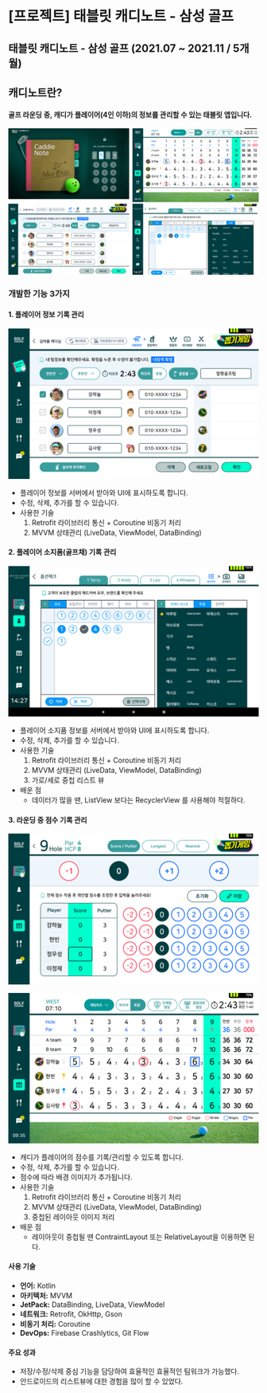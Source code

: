# [프로젝트] 태블릿 캐디노트 - 삼성 골프

## 태블릿 캐디노트 - 삼성 골프 (2021.07 ~ 2021.11 / 5개월)

## **캐디노트란?**

#### 골프 라운딩 중, 캐디가 플레이어(4인 이하)의 정보를 관리할 수 있는 태블릿 앱입니다.

![Untitled](%5B%E1%84%91%E1%85%B3%E1%84%85%E1%85%A9%E1%84%8C%E1%85%A6%E1%86%A8%E1%84%90%E1%85%B3%5D%20%E1%84%90%E1%85%A2%E1%84%87%E1%85%B3%E1%86%AF%E1%84%85%E1%85%B5%E1%86%BA%20%E1%84%8F%E1%85%A2%E1%84%83%E1%85%B5%E1%84%82%E1%85%A9%E1%84%90%E1%85%B3%20-%20%E1%84%89%E1%85%A1%E1%86%B7%E1%84%89%E1%85%A5%E1%86%BC%20%E1%84%80%E1%85%A9%E1%86%AF%E1%84%91%E1%85%B3%208821e74eb52243ee992b406b4edb7c85/Untitled.png)

### 개발한 기능 3가지

#### 1. 플레이어 정보 기록 관리

![캐디노트_라운드설정.png](%5B%E1%84%91%E1%85%B3%E1%84%85%E1%85%A9%E1%84%8C%E1%85%A6%E1%86%A8%E1%84%90%E1%85%B3%5D%20%E1%84%90%E1%85%A2%E1%84%87%E1%85%B3%E1%86%AF%E1%84%85%E1%85%B5%E1%86%BA%20%E1%84%8F%E1%85%A2%E1%84%83%E1%85%B5%E1%84%82%E1%85%A9%E1%84%90%E1%85%B3%20-%20%E1%84%89%E1%85%A1%E1%86%B7%E1%84%89%E1%85%A5%E1%86%BC%20%E1%84%80%E1%85%A9%E1%86%AF%E1%84%91%E1%85%B3%208821e74eb52243ee992b406b4edb7c85/3.png)

- 플레이어 정보를 서버에서 받아와 UI에 표시하도록 합니다.
- 수정, 삭제, 추가를 할 수 있습니다.
- 사용한 기술
    1. Retrofit 라이브러리 통신 + Coroutine 비동기 처리
    2. MVVM 상태관리 (LiveData, ViewModel, DataBinding)
    

#### 2. 플레이어 소지품(골프채) 기록 관리

![클럽체크.png](%5B%E1%84%91%E1%85%B3%E1%84%85%E1%85%A9%E1%84%8C%E1%85%A6%E1%86%A8%E1%84%90%E1%85%B3%5D%20%E1%84%90%E1%85%A2%E1%84%87%E1%85%B3%E1%86%AF%E1%84%85%E1%85%B5%E1%86%BA%20%E1%84%8F%E1%85%A2%E1%84%83%E1%85%B5%E1%84%82%E1%85%A9%E1%84%90%E1%85%B3%20-%20%E1%84%89%E1%85%A1%E1%86%B7%E1%84%89%E1%85%A5%E1%86%BC%20%E1%84%80%E1%85%A9%E1%86%AF%E1%84%91%E1%85%B3%208821e74eb52243ee992b406b4edb7c85/4.png)

- 플레이어 소지품 정보를 서버에서 받아와 UI에 표시하도록 합니다.
- 수정, 삭제, 추가를 할 수 있습니다.
- 사용한 기술
    1. Retrofit 라이브러리 통신 + Coroutine 비동기 처리
    2. MVVM 상태관리 (LiveData, ViewModel, DataBinding)
    3. 가로/세로 중첩 리스트 뷰
- 배운 점
    - 데이터가 많을 땐, ListView 보다는 RecyclerView 를 사용해야 적절하다.

#### 3. 라운딩 중 점수 기록 관리

![스코어카드 1_단체팀.png](%5B%E1%84%91%E1%85%B3%E1%84%85%E1%85%A9%E1%84%8C%E1%85%A6%E1%86%A8%E1%84%90%E1%85%B3%5D%20%E1%84%90%E1%85%A2%E1%84%87%E1%85%B3%E1%86%AF%E1%84%85%E1%85%B5%E1%86%BA%20%E1%84%8F%E1%85%A2%E1%84%83%E1%85%B5%E1%84%82%E1%85%A9%E1%84%90%E1%85%B3%20-%20%E1%84%89%E1%85%A1%E1%86%B7%E1%84%89%E1%85%A5%E1%86%BC%20%E1%84%80%E1%85%A9%E1%86%AF%E1%84%91%E1%85%B3%208821e74eb52243ee992b406b4edb7c85/2.png)

![스코어카드 입력_스코어.png](%5B%E1%84%91%E1%85%B3%E1%84%85%E1%85%A9%E1%84%8C%E1%85%A6%E1%86%A8%E1%84%90%E1%85%B3%5D%20%E1%84%90%E1%85%A2%E1%84%87%E1%85%B3%E1%86%AF%E1%84%85%E1%85%B5%E1%86%BA%20%E1%84%8F%E1%85%A2%E1%84%83%E1%85%B5%E1%84%82%E1%85%A9%E1%84%90%E1%85%B3%20-%20%E1%84%89%E1%85%A1%E1%86%B7%E1%84%89%E1%85%A5%E1%86%BC%20%E1%84%80%E1%85%A9%E1%86%AF%E1%84%91%E1%85%B3%208821e74eb52243ee992b406b4edb7c85/1.png)

- 캐디가 플레이어의 점수를 기록/관리할 수 있도록 합니다.
- 수정, 삭제, 추가를 할 수 있습니다.
- 점수에 따라 배경 이미지가 추가됩니다.
- 사용한 기술
    1. Retrofit 라이브러리 통신 + Coroutine 비동기 처리
    2. MVVM 상태관리 (LiveData, ViewModel, DataBinding)
    3. 중첩된 레이아웃 이미지 처리
- 배운 점
    - 레이아웃이 중첩될 땐 ContraintLayout 또는 RelativeLayout을 이용하면 된다.

#### 사용 기술

- **언어:** Kotlin
- **아키텍처:** MVVM
- **JetPack:** DataBinding, LiveData, ViewModel
- **네트워크:** Retrofit, OkHttp, Gson
- **비동기 처리:** Coroutine
- **DevOps:** Firebase Crashlytics, Git Flow

#### 주요 성과

- 저장/수정/삭제 중심 기능을 담당하여 효율적인 효율적인 팀워크가 가능했다.
- 안드로이드의 리스트뷰에 대한 경험을 많이 할 수 있었다.
